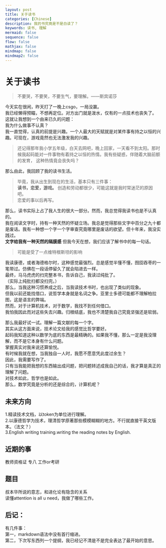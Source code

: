 ```yaml
---
layout: post
title: 关于读书
categories: [Chinese]
description: 我的书究竟是不是白读了？
keywords: 读书, 理解
mermaid: false
sequence: false
flow: false
mathjax: false
mindmap: false
mindmap2: false
---
```

# 关于读书

>不要哭，不要笑，不要生气，要理解。——斯宾诺莎

今天实在很闲，昨天打了一晚上csgo，一局没赢。  
我已经懒得预瞄，不想再定位。对方出门就是泼水，仅有的一点技术也丧失了。  
这就让我想到一个由来已久的问题：  
我为什么做事不认真？  
我一直觉得，认真的前提是兴趣。一个人最大的天赋就是对某件事有持之以恒的兴趣。可现在，游戏竟然也无法激发我的兴趣。  
>还记得那年我小学五年级，白天去网吧，晚上回家，一天看不到太阳。那时候我起码能对一件事物有着持之以恒的热情。我有些疑惑，伴随着大脑前额的发育， 
 这种热情竟会丧失吗？  

那么由此，我回顾了我的读书生活。  
>毕竟，我从出生到现在的生活，基本只有三件事：  
**读书，恋爱，游戏。**
创造和劳动都很少，可能这就是我时常迷茫的原因吧。  
恋爱的事以后再写。  

那么，读书实际上占了我人生的很大一部分。然而，我总觉得我读书也是不认真的。  
我在阅读文字时，持有一种天然的怀疑立场。我总是觉得那些文字中百分之九十都是废话。我有一种想一个字一个字审查究竟哪里是废话的欲望。但十年来，我没实践过。  
**文字给我有一种天然的隔膜感**
但我今天在想，我们应该了解书中的每一句话。  
>可能是受了一点维特根斯坦的影响  

我读康德，或者海德格尔时，这种感觉最强烈。总是感觉半懂不懂，囫囵吞枣的一笔带过。仿佛在一段话停留久了就会陷进去一样。  
最终，马马虎虎的扫完整本书，告诉自己，我读过纯批了。  
（实际上纯批扫都没扫完。）  
那么，当我这种习惯养成之后，当我读技术书时，也出现了类似的现象。  
但我以前还能找借口，说哲学本身就是名词之争。亚里士多德可能都不理解柏拉图，这是语言的弊端。  
然而，对于计算机技术，对于数学，我找不到任何借口。  
我怕我因此而对这些失去兴趣。归根结底，我也不清楚我自己究竟坚强还是软弱。  

那么我最好试一试。理解一篇文献的每一个字。  
其实从这方面来说，技术论文给我的感觉比哲学要好。  
起码我知道这种以数学为底的东西是最精确的。如果我不懂，那么一定是我没理解，而不是它本身有什么问题。  
掌握真实对我来说还算愉悦。  
有时候我就在想，当我独自一人时，我愿不愿意凭此度过余生？  
因此，我需要写作了。  
只有当我能把我想的东西输出成问题，把问题转述成我自己的话，我才算是真正的理解了问题。  
对技术如此，哲学也是如此。  
那么，数学究竟是分析的还是综合的，计算机呢？  

## 未来方向  
1.精读技术文档，以token为单位进行理解。  
2.以康德哲学为技术，理清哲学原著那些模模糊糊的地方。不行就直接干英文版本。（法文？）  
3.English writing training.writing the reading notes by English.  

## 近期的事
教师资格证 专八 工作or考研  

## 题目
叔本华所说的意志，和进化论有隐含的关系  
读懂attention is all u need，我做了哪些工作。  


## 后记：
有几件事：  
第一，markdown语法中没有首行缩进。  
第二，下次写东西列一个提纲，我已经记不清是不是完全表达了最开始的意思。  

